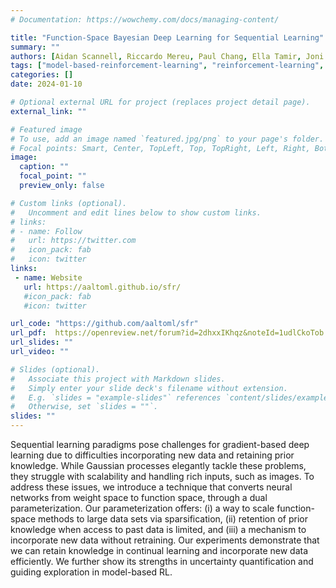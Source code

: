 ```yaml
---
# Documentation: https://wowchemy.com/docs/managing-content/

title: "Function-Space Bayesian Deep Learning for Sequential Learning"
summary: ""
authors: [Aidan Scannell, Riccardo Mereu, Paul Chang, Ella Tamir, Joni Pajarinen, Arno Solin]
tags: ["model-based-reinforcement-learning", "reinforcement-learning", "machine-learning", "bayesian-neural-networks", "gaussian-processes", "research"]
categories: []
date: 2024-01-10

# Optional external URL for project (replaces project detail page).
external_link: ""

# Featured image
# To use, add an image named `featured.jpg/png` to your page's folder.
# Focal points: Smart, Center, TopLeft, Top, TopRight, Left, Right, BottomLeft, Bottom, BottomRight.
image:
  caption: ""
  focal_point: ""
  preview_only: false

# Custom links (optional).
#   Uncomment and edit lines below to show custom links.
# links:
# - name: Follow
#   url: https://twitter.com
#   icon_pack: fab
#   icon: twitter
links:
 - name: Website
   url: https://aaltoml.github.io/sfr/
   #icon_pack: fab
   #icon: twitter

url_code: "https://github.com/aaltoml/sfr"
url_pdf:  https://openreview.net/forum?id=2dhxxIKhqz&noteId=1udlCkoTob
url_slides: ""
url_video: ""

# Slides (optional).
#   Associate this project with Markdown slides.
#   Simply enter your slide deck's filename without extension.
#   E.g. `slides = "example-slides"` references `content/slides/example-slides.md`.
#   Otherwise, set `slides = ""`.
slides: ""
---
```


Sequential learning paradigms pose challenges for gradient-based deep learning due to difficulties incorporating new data and retaining prior knowledge. While Gaussian processes elegantly tackle these problems, they struggle with scalability and handling rich inputs, such as images. To address these issues, we introduce a technique that converts neural networks from weight space to function space, through a dual parameterization. Our parameterization offers: (i) a way to scale function-space methods to large data sets via sparsification, (ii) retention of prior knowledge when access to past data is limited, and (iii) a mechanism to incorporate new data without retraining. Our experiments demonstrate that we can retain knowledge in continual learning and incorporate new data efficiently. We further show its strengths in uncertainty quantification and guiding exploration in model-based RL.
